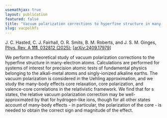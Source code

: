 ```yaml
---
usemathjax: true
layout: publication
featured: false
title: "Vacuum polarization corrections to hyperfine structure in many-electron atoms"
slug: vacpolhfs
---
```


J. C. Hasted, C. J. Fairhall, O. R. Smits, B. M. Roberts, and J. S. M. Ginges,
[Phys. Rev. A **111**, 032812 (2025)](https://journals.aps.org/pra/abstract/10.1103/PhysRevA.111.032812); [[arXiv:2409.17979](https://arxiv.org/abs/2409.17979)]

We perform a theoretical study of vacuum polarization corrections to the hyperfine structure in many-electron atoms. Calculations are performed for systems of interest for precision atomic tests of fundamental physics belonging to the alkali-metal atoms and singly-ionized alkaline earths. The vacuum polarization is considered in the Uehling approximation, and we study the many-body effects core relaxation, core polarization, and valence-core correlations in the relativistic framework. We find that for s states, the relative vacuum polarization correction may be well-approximated by that for hydrogen-like ions, though for all other states account of many-body effects - in particular, the polarization of the core - is needed to obtain the correct sign and magnitude of the effect.
